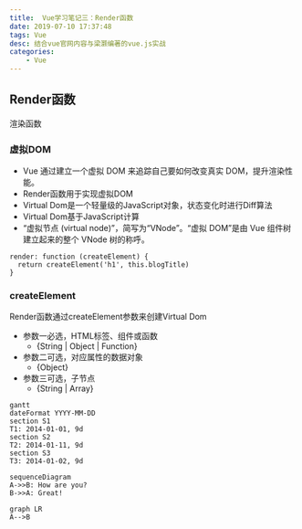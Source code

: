 ```yaml
---
title:  Vue学习笔记三：Render函数
date: 2019-07-10 17:37:48
tags: Vue
desc: 结合vue官网内容与梁灏编著的vue.js实战
categories: 
	- Vue
---
```


## Render函数
渲染函数
### 虚拟DOM
- Vue 通过建立一个虚拟 DOM 来追踪自己要如何改变真实 DOM，提升渲染性能。
- Render函数用于实现虚拟DOM
- Virtual Dom是一个轻量级的JavaScript对象，状态变化时进行Diff算法
- Virtual Dom基于JavaScript计算
- “虚拟节点 (virtual node)”，简写为“VNode”。“虚拟 DOM”是由 Vue 组件树建立起来的整个 VNode 树的称呼。

<!-- 阅读更多 -->


```
render: function (createElement) {
  return createElement('h1', this.blogTitle)
}
```

### createElement
Render函数通过createElement参数来创建Virtual Dom
- 参数一必选，HTML标签、组件或函数
    - {String | Object | Function}
- 参数二可选，对应属性的数据对象
    - {Object}
- 参数三可选，子节点
    - {String | Array}

```
gantt
dateFormat YYYY-MM-DD
section S1
T1: 2014-01-01, 9d
section S2
T2: 2014-01-11, 9d
section S3
T3: 2014-01-02, 9d
```

```
sequenceDiagram
A->>B: How are you?
B->>A: Great!
```

```
graph LR
A-->B
```